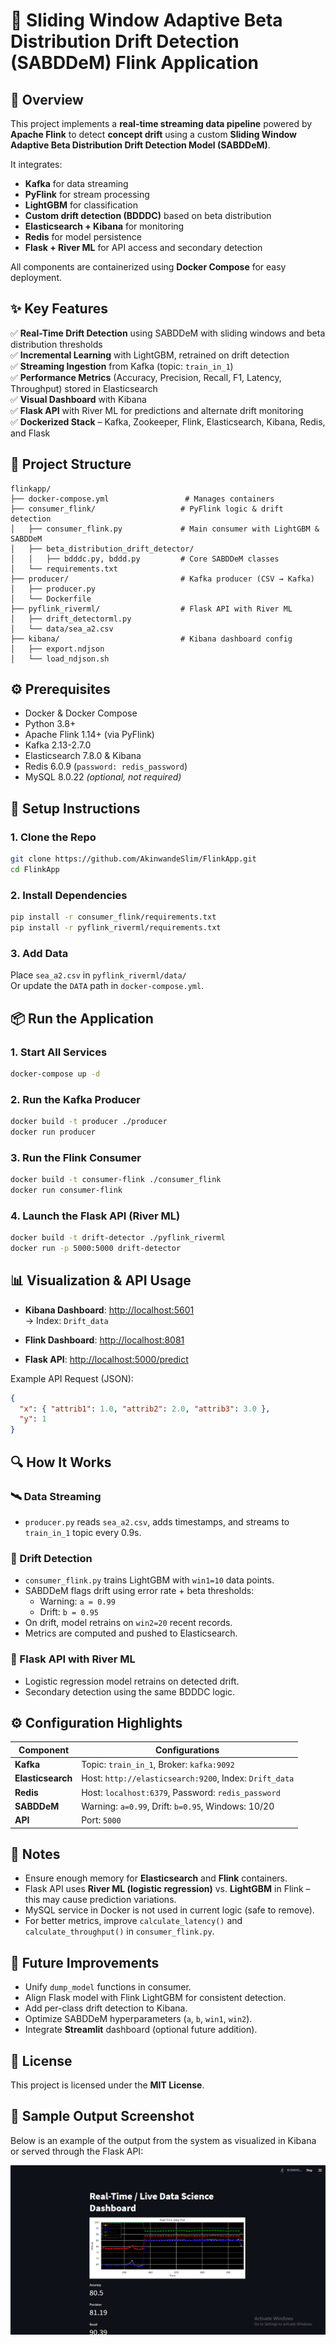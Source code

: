 
# 🚀 Sliding Window Adaptive Beta Distribution Drift Detection (SABDDeM) Flink Application

## 🧠 Overview

This project implements a **real-time streaming data pipeline** powered by **Apache Flink** to detect **concept drift** using a custom **Sliding Window Adaptive Beta Distribution Drift Detection Model (SABDDeM)**.

It integrates:
- **Kafka** for data streaming  
- **PyFlink** for stream processing  
- **LightGBM** for classification  
- **Custom drift detection (BDDDC)** based on beta distribution  
- **Elasticsearch + Kibana** for monitoring  
- **Redis** for model persistence  
- **Flask + River ML** for API access and secondary detection  

All components are containerized using **Docker Compose** for easy deployment.

## ✨ Key Features

✅ **Real-Time Drift Detection** using SABDDeM with sliding windows and beta distribution thresholds  
✅ **Incremental Learning** with LightGBM, retrained on drift detection  
✅ **Streaming Ingestion** from Kafka (topic: `train_in_1`)  
✅ **Performance Metrics** (Accuracy, Precision, Recall, F1, Latency, Throughput) stored in Elasticsearch  
✅ **Visual Dashboard** with Kibana  
✅ **Flask API** with River ML for predictions and alternate drift monitoring  
✅ **Dockerized Stack** – Kafka, Zookeeper, Flink, Elasticsearch, Kibana, Redis, and Flask

## 📁 Project Structure

```
flinkapp/
├── docker-compose.yml                 # Manages containers
├── consumer_flink/                   # PyFlink logic & drift detection
│   ├── consumer_flink.py             # Main consumer with LightGBM & SABDDeM
│   ├── beta_distribution_drift_detector/
│   │   ├── bdddc.py, bddd.py         # Core SABDDeM classes
│   └── requirements.txt
├── producer/                         # Kafka producer (CSV → Kafka)
│   ├── producer.py
│   └── Dockerfile
├── pyflink_riverml/                  # Flask API with River ML
│   ├── drift_detectorml.py
│   └── data/sea_a2.csv
├── kibana/                           # Kibana dashboard config
│   ├── export.ndjson
│   └── load_ndjson.sh
```

## ⚙️ Prerequisites

- Docker & Docker Compose  
- Python 3.8+  
- Apache Flink 1.14+ (via PyFlink)  
- Kafka 2.13-2.7.0  
- Elasticsearch 7.8.0 & Kibana  
- Redis 6.0.9 (`password: redis_password`)  
- MySQL 8.0.22 *(optional, not required)*

## 🚀 Setup Instructions

### 1. Clone the Repo

```bash
git clone https://github.com/AkinwandeSlim/FlinkApp.git
cd FlinkApp
```

### 2. Install Dependencies

```bash
pip install -r consumer_flink/requirements.txt
pip install -r pyflink_riverml/requirements.txt
```

### 3. Add Data

Place `sea_a2.csv` in `pyflink_riverml/data/`  
Or update the `DATA` path in `docker-compose.yml`.

## 📦 Run the Application

### 1. Start All Services

```bash
docker-compose up -d
```

### 2. Run the Kafka Producer

```bash
docker build -t producer ./producer
docker run producer
```

### 3. Run the Flink Consumer

```bash
docker build -t consumer-flink ./consumer_flink
docker run consumer-flink
```

### 4. Launch the Flask API (River ML)

```bash
docker build -t drift-detector ./pyflink_riverml
docker run -p 5000:5000 drift-detector
```

## 📊 Visualization & API Usage

- **Kibana Dashboard**: [http://localhost:5601](http://localhost:5601)  
  → Index: `Drift_data`

- **Flink Dashboard**: [http://localhost:8081](http://localhost:8081)

- **Flask API**: [http://localhost:5000/predict](http://localhost:5000/predict)

Example API Request (JSON):

```json
{
  "x": { "attrib1": 1.0, "attrib2": 2.0, "attrib3": 3.0 },
  "y": 1
}
```

## 🔍 How It Works

### 🛰️ Data Streaming

- `producer.py` reads `sea_a2.csv`, adds timestamps, and streams to `train_in_1` topic every 0.9s.

### 🧠 Drift Detection

- `consumer_flink.py` trains LightGBM with `win1=10` data points.
- SABDDeM flags drift using error rate + beta thresholds:
  - Warning: `a = 0.99`
  - Drift: `b = 0.95`
- On drift, model retrains on `win2=20` recent records.
- Metrics are computed and pushed to Elasticsearch.

### 🧪 Flask API with River ML

- Logistic regression model retrains on detected drift.
- Secondary detection using the same BDDDC logic.

## ⚙️ Configuration Highlights

| Component        | Configurations                                     |
|------------------|----------------------------------------------------|
| **Kafka**        | Topic: `train_in_1`, Broker: `kafka:9092`          |
| **Elasticsearch**| Host: `http://elasticsearch:9200`, Index: `Drift_data` |
| **Redis**        | Host: `localhost:6379`, Password: `redis_password` |
| **SABDDeM**      | Warning: `a=0.99`, Drift: `b=0.95`, Windows: 10/20  |
| **API**          | Port: `5000`                                       |

## 📝 Notes

- Ensure enough memory for **Elasticsearch** and **Flink** containers.
- Flask API uses **River ML (logistic regression)** vs. **LightGBM** in Flink – this may cause prediction variations.
- MySQL service in Docker is not used in current logic (safe to remove).
- For better metrics, improve `calculate_latency()` and `calculate_throughput()` in `consumer_flink.py`.

## 🔮 Future Improvements

- Unify `dump_model` functions in consumer.
- Align Flask model with Flink LightGBM for consistent detection.
- Add per-class drift detection to Kibana.
- Optimize SABDDeM hyperparameters (`a`, `b`, `win1`, `win2`).
- Integrate **Streamlit** dashboard (optional future addition).

## 🪪 License

This project is licensed under the **MIT License**.



## 📸 Sample Output Screenshot

Below is an example of the output from the system as visualized in Kibana or served through the Flask API:

![Sample Output](screenshots/output.png)
